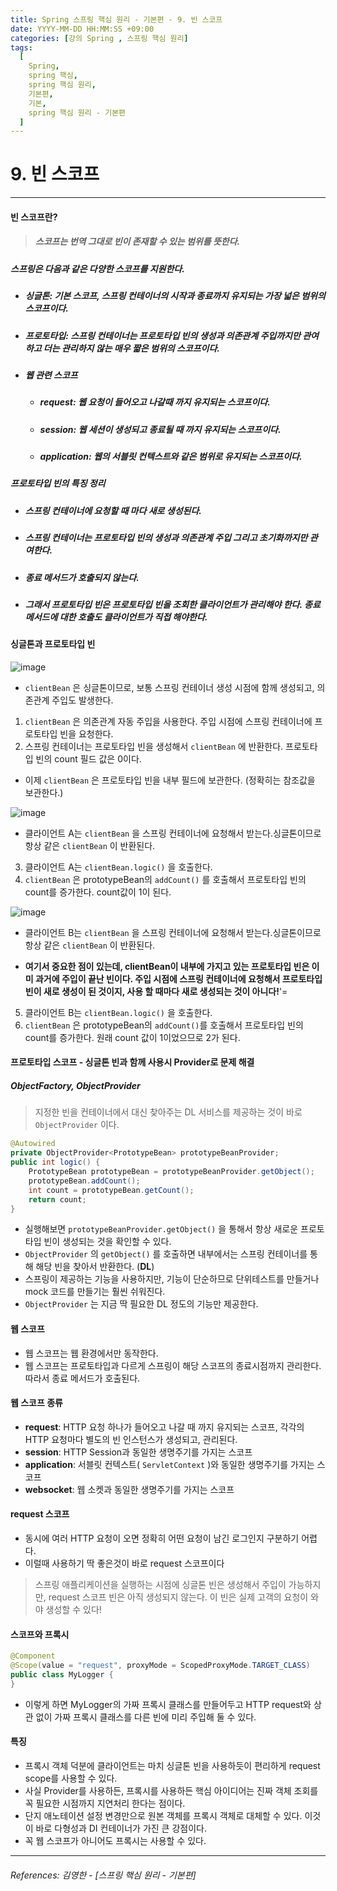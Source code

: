 ```yaml
---
title: Spring 스프링 핵심 원리 - 기본편 - 9. 빈 스코프
date: YYYY-MM-DD HH:MM:SS +09:00
categories: [강의 Spring , 스프링 핵심 원리]
tags:
  [
    Spring,
    spring 핵심,
    spring 핵심 원리,
    기본편,
    기본,
    spring 핵심 원리 - 기본편
  ]
---
```


# 9. 빈 스코프

----

#### 빈 스코프란? 
> ##### 스코프는 번역 그대로 빈이 존재할 수 있는 범위를 뜻한다.

##### 스프링은 다음과 같은 다양한 스코프를 지원한다.

* ##### 싱글톤: 기본 스코프, 스프링 컨테이너의 시작과 종료까지 유지되는 가장 넓은 범위의 스코프이다.
* ##### 프로토타입: 스프링 컨테이너는 프로토타입 빈의 생성과 의존관계 주입까지만 관여하고 더는 관리하지 않는 매우 짧은 범위의 스코프이다.
* ##### 웹 관련 스코프
  * ##### request: 웹 요청이 들어오고 나갈때 까지 유지되는 스코프이다.
  * ##### session: 웹 세션이 생성되고 종료될 때 까지 유지되는 스코프이다.
  * ##### application: 웹의 서블릿 컨텍스트와 같은 범위로 유지되는 스코프이다.

##### 프로토타입 빈의 특징 정리
* ##### **스프링 컨테이너에 요청할 때 마다 새로 생성된다.**
* ##### 스프링 컨테이너는 프로토타입 빈의 생성과 의존관계 주입 그리고 초기화까지만 관여한다.
* ##### 종료 메서드가 호출되지 않는다.
* ##### 그래서 프로토타입 빈은 프로토타입 빈을 조회한 클라이언트가 관리해야 한다. 종료 메서드에 대한 호출도 클라이언트가 직접 해야한다.

#### 싱글톤과 프로토타입 빈

![image](https://github.com/tomy8964/CodingTestExercise/assets/103511161/49e30e2f-055a-4b65-8716-4b76ce9cd0d3)

* `clientBean` 은 싱글톤이므로, 보통 스프링 컨테이너 생성 시점에 함께 생성되고, 의존관계 주입도
발생한다.
1. `clientBean` 은 의존관계 자동 주입을 사용한다. 주입 시점에 스프링 컨테이너에 프로토타입 빈을
요청한다.
2. 스프링 컨테이너는 프로토타입 빈을 생성해서 `clientBean` 에 반환한다. 프로토타입 빈의 count 필드
값은 0이다.
* 이제 `clientBean` 은 프로토타입 빈을 내부 필드에 보관한다. (정확히는 참조값을 보관한다.)

![image](https://github.com/tomy8964/CodingTestExercise/assets/103511161/fad33df6-88d7-4345-85d8-f78e4a29a1de)

* 클라이언트 A는 `clientBean` 을 스프링 컨테이너에 요청해서 받는다.싱글톤이므로 항상 같은
`clientBean` 이 반환된다.
3. 클라이언트 A는 `clientBean.logic()` 을 호출한다.
4. `clientBean` 은 prototypeBean의 `addCount()` 를 호출해서 프로토타입 빈의 count를 증가한다.  count값이 1이 된다.

![image](https://github.com/tomy8964/CodingTestExercise/assets/103511161/c09d3b86-92a7-47ee-92f4-31205d48fb3c)


* 클라이언트 B는 `clientBean` 을 스프링 컨테이너에 요청해서 받는다.싱글톤이므로 항상 같은 `clientBean` 이 반환된다.
  
* **여기서 중요한 점이 있는데, **clientBean**이 내부에 가지고 있는 프로토타입 빈은 이미 과거에 주입이 끝난 빈이다. 주입 시점에 스프링 컨테이너에 요청해서 프로토타입 빈이 새로 생성이 된 것이지, 사용 할 때마다 새로 생성되는 것이 아니다!**'=

5. 클라이언트 B는 `clientBean.logic()` 을 호출한다.
6. `clientBean` 은 prototypeBean의 `addCount()`를 호출해서 프로토타입 빈의 count를 증가한다. 원래 count 값이 1이었으므로 2가 된다.


#### 프로토타입 스코프 - 싱글톤 빈과 함께 사용시 Provider로 문제 해결
##### **ObjectFactory, ObjectProvider**
> 지정한 빈을 컨테이너에서 대신 찾아주는 DL 서비스를 제공하는 것이 바로 `ObjectProvider` 이다.
```java
@Autowired
private ObjectProvider<PrototypeBean> prototypeBeanProvider;
public int logic() {
    PrototypeBean prototypeBean = prototypeBeanProvider.getObject();
    prototypeBean.addCount();
    int count = prototypeBean.getCount();
    return count;
}
```

* 실행해보면 `prototypeBeanProvider.getObject()` 을 통해서 항상 새로운 프로토타입 빈이 생성되는
것을 확인할 수 있다.
* `ObjectProvider` 의 `getObject()` 를 호출하면 내부에서는 스프링 컨테이너를 통해 해당 빈을 찾아서
반환한다. (**DL**)
* 스프링이 제공하는 기능을 사용하지만, 기능이 단순하므로 단위테스트를 만들거나 mock 코드를 만들기는
훨씬 쉬워진다.
* `ObjectProvider` 는 지금 딱 필요한 DL 정도의 기능만 제공한다.


#### 웹 스코프
* 웹 스코프는 웹 환경에서만 동작한다.
* 웹 스코프는 프로토타입과 다르게 스프링이 해당 스코프의 종료시점까지 관리한다. 따라서 종료 메서드가 호출된다.

#### 웹 스코프 종류
* **request**: HTTP 요청 하나가 들어오고 나갈 때 까지 유지되는 스코프, 각각의 HTTP 요청마다 별도의 빈
인스턴스가 생성되고, 관리된다.
* **session**: HTTP Session과 동일한 생명주기를 가지는 스코프
* **application**: 서블릿 컨텍스트( `ServletContext` )와 동일한 생명주기를 가지는 스코프
* **websocket**: 웹 소켓과 동일한 생명주기를 가지는 스코프

#### request 스코프
* 동시에 여러 HTTP 요청이 오면 정확히 어떤 요청이 남긴 로그인지 구분하기 어렵다.
* 이럴때 사용하기 딱 좋은것이 바로 request 스코프이다
> 스프링 애플리케이션을 실행하는 시점에 싱글톤 빈은 생성해서 주입이 가능하지만, request 스코프 빈은
아직 생성되지 않는다. 
> 이 빈은 실제 고객의 요청이 와야 생성할 수 있다!

#### 스코프와 프록시
```java
@Component
@Scope(value = "request", proxyMode = ScopedProxyMode.TARGET_CLASS)
public class MyLogger {
}
```
* 이렇게 하면 MyLogger의 가짜 프록시 클래스를 만들어두고 HTTP request와 상관 없이 가짜 프록시
클래스를 다른 빈에 미리 주입해 둘 수 있다.

#### 특징
* 프록시 객체 덕분에 클라이언트는 마치 싱글톤 빈을 사용하듯이 편리하게 request scope를 사용할 수
있다.
* 사실 Provider를 사용하든, 프록시를 사용하든 핵심 아이디어는 진짜 객체 조회를 꼭 필요한 시점까지
지연처리 한다는 점이다.
* 단지 애노테이션 설정 변경만으로 원본 객체를 프록시 객체로 대체할 수 있다. 이것이 바로 다형성과 DI 
컨테이너가 가진 큰 강점이다.
* 꼭 웹 스코프가 아니어도 프록시는 사용할 수 있다.

----  

###### References: 김영한 - [스프링 핵심 원리 - 기본편]
